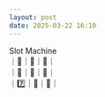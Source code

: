 ```yaml
---
layout: post
date: 2025-03-22 16:10
---
```


Slot Machine<br />
｜🍇｜🍇｜🏴｜<br />
｜🔔｜🍒｜🔔｜<br />
｜7️⃣｜💎｜💎｜<br />

